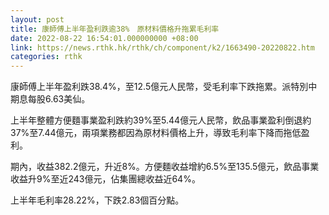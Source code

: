 ```yaml
---
layout: post
title: 康師傅上半年盈利跌逾38%　原材料價格升拖累毛利率
date: 2022-08-22 16:54:01.000000000 +08:00
link: https://news.rthk.hk/rthk/ch/component/k2/1663490-20220822.htm
categories: rthk
---
```


康師傅上半年盈利跌38.4%，至12.5億元人民幣，受毛利率下跌拖累。派特別中期息每股6.63美仙。

上半年整體方便麵事業盈利跌約39%至5.44億元人民幣，飲品事業盈利倒退約37%至7.44億元，兩項業務都因為原材料價格上升，導致毛利率下降而拖低盈利。

期內，收益382.2億元，升近8%。方便麵收益增約6.5%至135.5億元，飲品事業收益升9%至近243億元，佔集團總收益近64%。

上半年毛利率28.22%，下跌2.83個百分點。
